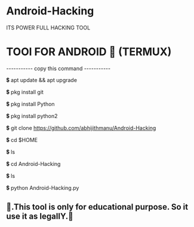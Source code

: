 # Android-Hacking
ITS POWER FULL HACKING TOOL

# TOOl FOR ANDROID 📱 (TERMUX)
----------- copy this command -----------

💲 apt update && apt upgrade

💲 pkg install git

💲 pkg install Python

💲 pkg install python2

💲 git clone https://github.com/abhijithmanu/Android-Hacking

💲 cd $HOME

💲 ls

💲 cd Android-Hacking

💲 ls

💲 python Android-Hacking.py


👾.This tool is only for educational purpose. So it use it as legallY.👾 
---------------------------------------------------------------------------
